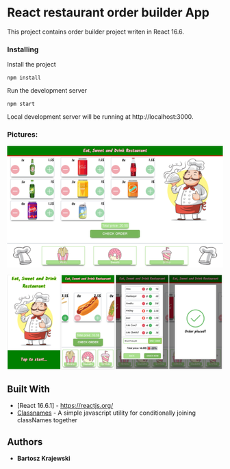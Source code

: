 # React restaurant order builder App

This project contains order builder project writen in React 16.6. 
### Installing

Install the project

```
npm install
```

Run the development server

```
npm start
```

Local development server will be running at http://localhost:3000. 

### Pictures:


![](Restaurant/images/fullscreen.png)

![](Restaurant/images/mobile.png)


## Built With

* [React 16.6.1] - https://reactjs.org/
* [Classnames](https://github.com/JedWatson/classnames) - A simple javascript utility for conditionally joining classNames together



## Authors

* **Bartosz Krajewski** 

